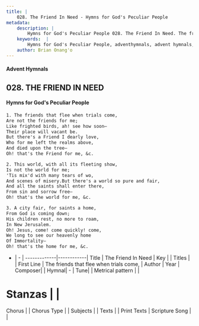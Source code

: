```yaml
---
title: |
    028. The Friend In Need - Hymns for God's Peculiar People
metadata:
    description: |
        Hymns for God's Peculiar People 028. The Friend In Need. The friends that flee when trials come, Are not the friends for me; Like frighted birds, ah! see how soon— Their place will vacant be. But there's a Friend I dearly love, Who for me left the realms above, And died upon the tree— Oh! that's the Friend for me, &c.  
    keywords:  |
        Hymns for God's Peculiar People, adventhymnals, advent hymnals, The Friend In Need, The friends that flee when trials come,. 
    author: Brian Onang'o
---
```

#### Advent Hymnals
## 028. THE FRIEND IN NEED
####  Hymns for God's Peculiar People
```txt
1. The friends that flee when trials come,
Are not the friends for me;
Like frighted birds, ah! see how soon—
Their place will vacant be.
But there's a Friend I dearly love,
Who for me left the realms above,
And died upon the tree—
Oh! that's the Friend for me, &c.

2. This world, with all its fleeting show,
Is not the world for me;
'Tis mix'd with many tears of wo,
And scenes of misery.But there's a world so pure and fair,
And all the saints shall enter there,
From sin and sorrow free—
Oh! that's the world for me, &c.

3. A city fair, for saints a home,
From God is coming down;
His children rest, no more to roam,
In New Jerusalem.
Oh! Jesus, come! come quickly! come,
We long to see our heavenly home
Of Immortality—
Oh! that's the home for me, &c.


```
- |   -  |
-------------|------------|
Title | The Friend In Need |
Key |  |
Titles |  |
First Line | The friends that flee when trials come, |
Author | 
Year | 
Composer|  |
Hymnal|  - |
Tune|  |
Metrical pattern | |
# Stanzas |  |
Chorus |  |
Chorus Type |  |
Subjects |  |
Texts |  |
Print Texts | 
Scripture Song |  |
    
